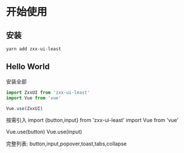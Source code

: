 # 开始使用

## 安装

`yarn add zxx-ui-least`

## Hello World

安装全部
```js
import ZxxUI from 'zxx-ui-least'
import Vue from 'vue'

Vue.use(ZxxUI)
```
按需引入
import {button,input} from 'zxx-ui-least'
import Vue from 'vue'

Vue.use(button)
Vue.use(input)

完整列表:
button,input,popover,toast,tabs,collapse
